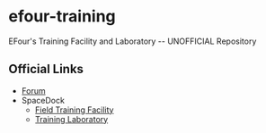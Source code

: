 # efour-training

EFour's Training Facility and Laboratory -- UNOFFICIAL Repository


## Official Links

* [Forum](https://forum.kerbalspaceprogram.com/index.php?/topic/149796-131-training-kerbalnauts-training-laboratory-field-training-facility/)
* SpaceDock
	+ [Field Training Facility](https://spacedock.info/mod/978/Field%20Training%20Facility) 
	+ [Training Laboratory](https://spacedock.info/mod/971/Training%20Laboratory)

